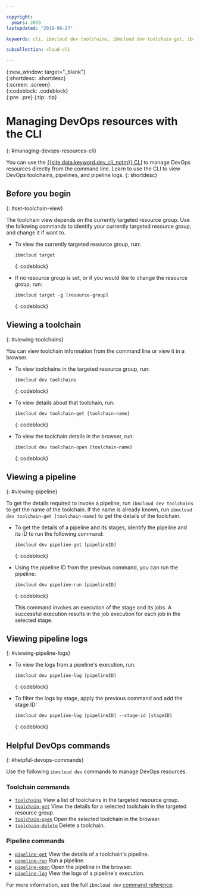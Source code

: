 ```yaml
---

copyright:
  years: 2019
lastupdated: "2019-06-27"

keywords: cli, ibmcloud dev toolchains, ibmcloud dev toolchain-get, ibmcloud dev toolchain-delete, ibmcloud dev toolchain-open, ibmcloud dev pipeline-get, ibmcloud dev pipeline-invoke, ibmcloud dev pipeline-log, ibmcloud dev pipeline-open, ibmcloud dev, cli blog, cli video, cli reference

subcollection: cloud-cli

---
```


{:new_window: target="_blank"}  
{:shortdesc: .shortdesc}  
{:screen: .screen}  
{:codeblock: .codeblock}  
{:pre: .pre}
{:tip: .tip}

# Managing DevOps resources with the CLI
{: #managing-devops-resources-cli}

You can use the [{{site.data.keyword.dev_cli_notm}} CLI](/docs/cli?topic=cloud-cli-getting-started) to manage DevOps resources directly from the command line. Learn to use the CLI to view DevOps toolchains, pipelines, and pipeline logs.
{: shortdesc}

## Before you begin
{: #set-toolchain-view}

The toolchain view depends on the currently targeted resource group. Use the following commands to identify your currently targeted resource group, and change it if want to.

* To view the currently targeted resource group, run:
  ```
  ibmcloud target
  ``` 
  {: codeblock}

* If no resource group is set, or if you would like to change the resource group, run: 
  ```
  ibmcloud target -g [resource-group]
  ```
  {: codeblock}

## Viewing a toolchain
{: #viewing-toolchains}

You can view toolchain information from the command line or view it in a browser.

* To view toolchains in the targeted resource group, run:
  ```
  ibmcloud dev toolchains
  ```
  {: codeblock}

* To view details about that toolchain, run:
  ```
  ibmcloud dev toolchain-get [toolchain-name]
  ```
  {: codeblock}

* To view the toolchain details in the browser, run:
  ```
  ibmcloud dev toolchain-open [toolchain-name]
  ```
  {: codeblock}  

## Viewing a pipeline
{: #viewing-pipeline}

To get the details required to invoke a pipeline, run `ibmcloud dev toolchains` to get the name of the toolchain. If the name is already known, run `ibmcloud dev toolchain-get [toolchain-name]` to get the details of the toolchain. 

* To get the details of a pipeline and its stages, identify the pipeline and its ID to run the following command:
  ```
  ibmcloud dev pipeline-get [pipelineID]
  ```
  {: codeblock}

* Using the pipeline ID from the previous command, you can run the pipeline:
  ```
  ibmcloud dev pipeline-run [pipelineID]
  ```
  {: codeblock}

  This command invokes an execution of the stage and its jobs. A successful execution results in the job execution for each job in the selected stage.

## Viewing pipeline logs
{: #viewing-pipeline-logs}

* To view the logs from a pipeline's execution, run:
  ```
  ibmcloud dev pipeline-log [pipelineID]
  ```
  {: codeblock}

* To filter the logs by stage, apply the previous command and add the stage ID:
  ```
  ibmcloud dev pipeline-log [pipelineID] --stage-id [stageID]
  ```
  {: codeblock}

## Helpful DevOps commands
{: #helpful-devops-commands}

Use the following `ibmcloud dev` commands to manage DevOps resources.

### Toolchain commands
- [`toolchains`](/docs/cli/idt?topic=cloud-cli-idt-cli#toolchains) View a list of toolchains in the targeted resource group.
- [`toolchain-get`](/docs/cli/idt?topic=cloud-cli-idt-cli#toolchain-get) View the details for a selected toolchain in the targeted resource group.
- [`toolchain-open`](/docs/cli/idt?topic=cloud-cli-idt-cli#toolchain-open) Open the selected toolchain in the browser.
- [`toolchain-delete`](/docs/cli/idt?topic=cloud-cli-idt-cli#toolchain-delete) Delete a toolchain.

### Pipeline commands
- [`pipeline-get`](/docs/cli/idt?topic=cloud-cli-idt-cli#pipeline-get) View the details of a toolchain's pipeline.
- [`pipeline-run`](/docs/cli/idt?topic=cloud-cli-idt-cli#pipeline-run) Run a pipeline.
- [`pipeline-open`](/docs/cli/idt?topic=cloud-cli-idt-cli#pipeline-open) Open the pipeline in the browser.
- [`pipeline-log`](/docs/cli/idt?topic=cloud-cli-idt-cli#pipeline-log) View the logs of a pipeline's execution.

For more information, see the full `ibmcloud dev` [command reference](/docs/cli/idt?topic=idt-cli).
